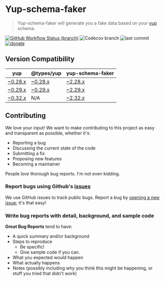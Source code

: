 # Yup-schema-faker

> Yup-schema-faker will generate you a fake data based on your [yup](https://github.com/jquense/yup) schema.

[![GitHub Workflow Status (branch)](https://img.shields.io/github/workflow/status/iendeavor/yup-schema-faker/CI/main)](https://github.com/iendeavor/yup-schema-faker/actions?query=workflow%3ACI+branch%3Amain+)
![Codecov branch](https://img.shields.io/codecov/c/github/iendeavor/yup-schema-faker/develop)
![last commit](https://img.shields.io/github/last-commit/iendeavor/yup-schema-faker/main)
[![donate](https://img.shields.io/badge/buy%20me%20a%20coffee-donate-blue)](https://www.paypal.com/paypalme/iendeavor)

## Version Compatibility

| yup                                                    | @types/yup                                          | yup-schema-faker                                                      |
| ------------------------------------------------------ | --------------------------------------------------- | --------------------------------------------------------------------- |
| [~0.28.x](https://github.com/jquense/yup/tree/v0.28.5) | [~0.28.x](https://www.npmjs.com/package/@types/yup) | [~2.28.x](https://github.com/iendeavor/yup-schema-faker/tree/v2.28.x) |
| [~0.29.x](https://github.com/jquense/yup/tree/v0.29.3) | [~0.29.x](https://www.npmjs.com/package/@types/yup) | [~2.29.x](https://github.com/iendeavor/yup-schema-faker/tree/v2.29.x) |
| [~0.32.x](https://github.com/jquense/yup/tree/v0.32.9) | N/A                                                 | [~2.32.x](https://github.com/iendeavor/yup-schema-faker/tree/v2.32.x) |

## Contributing

We love your input! We want to make contributing to this project as easy and transparent as possible, whether it's:

- Reporting a bug
- Discussing the current state of the code
- Submitting a fix
- Proposing new features
- Becoming a maintainer

People _love_ thorough bug reports. I'm not even kidding.

### Report bugs using Github's [issues](../../issues)

We use GitHub issues to track public bugs. Report a bug by [opening a new issue](../../issues/new); it's that easy!

### Write bug reports with detail, background, and sample code

**Great Bug Reports** tend to have:

- A quick summary and/or background
- Steps to reproduce
  - Be specific!
  - Give sample code if you can.
- What you expected would happen
- What actually happens
- Notes (possibly including why you think this might be happening, or stuff you tried that didn't work)
